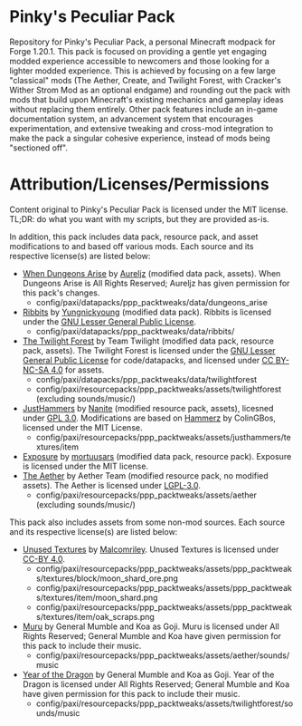 # Pinky's Peculiar Pack

Repository for Pinky's Peculiar Pack, a personal Minecraft modpack for Forge 1.20.1. This pack is focused on providing a gentle yet engaging modded experience accessible to newcomers and those looking for a lighter modded experience. This is achieved by focusing on a few large "classical" mods (The Aether, Create, and Twilight Forest, with Cracker's Wither Strom Mod as an optional endgame) and rounding out the pack with mods that build upon Minecraft's existing mechanics and gameplay ideas without replacing them entirely. Other pack features include an in-game documentation system, an advancement system that encourages experimentation, and extensive tweaking and cross-mod integration to make the pack a singular cohesive experience, instead of mods being "sectioned off".

# Attribution/Licenses/Permissions

Content original to Pinky's Peculiar Pack is licensed under the MIT license. TL;DR: do what you want with my scripts, but they are provided as-is. 

In addition, this pack includes data pack, resource pack, and asset modifications to and based off various mods. Each source and its respective license(s) are listed below:

* [When Dungeons Arise](https://www.curseforge.com/minecraft/mc-mods/when-dungeons-arise) by [Aureljz](https://www.curseforge.com/members/aureljz/) (modified data pack, assets). When Dungeons Arise is All Rights Reserved; Aureljz has given permission for this pack's changes.
    * config/paxi/datapacks/ppp_packtweaks/data/dungeons_arise 
* [Ribbits](https://github.com/yungnickyoung/Ribbits) by [Yungnickyoung](https://github.com/yungnickyoung/) (modified data pack). Ribbits is licensed under the [GNU Lesser General Public License](https://github.com/yungnickyoung/Ribbits).
   * config/paxi/datapacks/ppp_packtweaks/data/ribbits/
* [The Twilight Forest](https://github.com/TeamTwilight/twilightforest) by Team Twilight (modified data pack, resource pack, assets). The Twilight Forest is licensed under the [GNU Lesser General Public License](https://github.com/TeamTwilight/twilightforest/blob/1.21.x/LICENSE) for code/datapacks, and licensed under [CC BY-NC-SA 4.0](https://github.com/TeamTwilight/twilightforest/blob/1.21.x/ASSET_LICENSE) for assets.
    * config/paxi/datapacks/ppp_packtweaks/data/twilightforest
    * config/paxi/resourcepacks/ppp_packtweaks/assets/twilightforest (excluding sounds/music/)
* [JustHammers](https://github.com/Nanite/JustHammers) by [Nanite](https://github.com/nanite) (modified resource pack, assets), licesned under [GPL 3.0](https://github.com/Nanite/JustHammers?tab=GPL-3.0-1-ov-file#readme). Modifications are based on [Hammerz](https://github.com/ColinGBos/Hammerz) by ColinGBos, licensed under the MIT License.
   * config/paxi/resourcepacks/ppp_packtweaks/assets/justhammers/textures/item
* [Exposure](https://github.com/mortuusars/Exposure) by [mortuusars](https://github.com/mortuusars/) (modified data pack, resource pack). Exposure is licensed under the MIT license.
* [The Aether](https://github.com/The-Aether-Team/The-Aether) by Aether Team (modified resource pack, no modified assets). The Aether is licensed under [LGPL-3.0](https://github.com/The-Aether-Team/The-Aether/blob/1.20.4-develop/LICENSE.txt).
    * config/paxi/resourcepacks/ppp_packtweaks/assets/aether (excluding sounds/music/)

This pack also includes assets from some non-mod sources. Each source and its respective license(s) are listed below:

* [Unused Textures](https://github.com/malcolmriley/unused-textures) by [Malcomriley](https://github.com/malcolmriley). Unused Textures is licensed under [CC-BY 4.0](https://github.com/malcolmriley/unused-textures?tab=CC-BY-4.0-1-ov-file#readme).
    * config/paxi/resourcepacks/ppp_packtweaks/assets/ppp_packtweaks/textures/block/moon_shard_ore.png
    * config/paxi/resourcepacks/ppp_packtweaks/assets/ppp_packtweaks/textures/item/moon_shard.png
    * config/paxi/resourcepacks/ppp_packtweaks/assets/ppp_packtweaks/textures/item/oak_scraps.png
* [Muru](https://generalmumble.bandcamp.com/album/muru) by General Mumble and Koa as Goji. Muru is licensed under All Rights Reserved; General Mumble and Koa have given permission for this pack to include their music.
    * config/paxi/resourcepacks/ppp_packtweaks/assets/aether/sounds/music
* [Year of the Dragon](https://generalmumble.bandcamp.com/album/year-of-the-dragon) by General Mumble and Koa as Goji. Year of the Dragon is licensed under All Rights Reserved; General Mumble and Koa have given permission for this pack to include their music.
    * config/paxi/resourcepacks/ppp_packtweaks/assets/twilightforest/sounds/music
